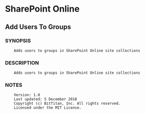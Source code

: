 # SharePoint Online
## Add Users To Groups
### SYNOPSIS
```
    Adds users to groups in SharePoint Online site collections
```
### DESCRIPTION
```
    Adds users to groups in SharePoint Online site collections
```
### NOTES
```
    Version: 1.0
    Last updated: 5 December 2018
    Copyright (c) BitTitan, Inc. All rights reserved.
    Licensed under the MIT License.
```

